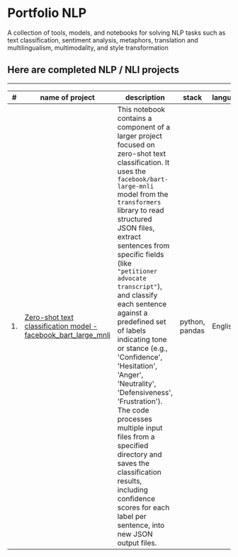 # Portfolio NLP
A collection of tools, models, and notebooks for solving NLP tasks such as text classification, sentiment analysis, metaphors, translation and multilingualism, multimodality, and style transformation

## Here are completed NLP / NLI projects 
___
| #| name of project| description| stack| language|
|---|---------------|------------|------|---------|
| 1.| [Zero-shot text classification model - facebook_bart_large_mnli](https://github.com/MilkaKaplan/NLP/blob/main/facebook_bart_large_mnli.ipynb)| This notebook contains a component of a larger project focused on zero-shot text classification. It uses the `facebook/bart-large-mnli` model from the `transformers` library to read structured JSON files, extract sentences from specific fields (like `"petitioner advocate transcript"`), and classify each sentence against a predefined set of labels indicating tone or stance (e.g., 'Confidence', 'Hesitation', 'Anger', 'Neutrality', 'Defensiveness', 'Frustration'). The code processes multiple input files from a specified directory and saves the classification results, including confidence scores for each label per sentence, into new JSON output files.| python, pandas| English|
